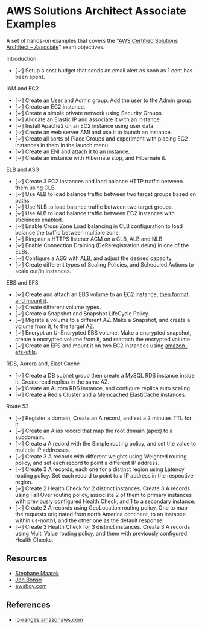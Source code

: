 # AWS Solutions Architect Associate Examples

A set of hands-on examples that covers the "[AWS Certified Solutions Architect – Associate](https://aws.amazon.com/certification/certified-solutions-architect-associate/)" exam objectives.

Introduction

- [✓] Setup a cost budget that sends an email alert as soon as 1 cent has been spent.

IAM and EC2

- [✓] Create an User and Admin group. Add the user to the Admin group.
- [✓] Create an EC2 instance.
- [✓] Create a simple private network using Security Groups.
- [✓] Allocate an Elastic IP and associate it with an instance.
- [✓] Install Apache2 on an EC2 instance using user data.
- [✓] Create an web server AMI and use it to launch an instance.
- [✓] Create all sorts of Place Groups and experiment with placing EC2 instances in them in the launch menu.
- [✓] Create an ENI and attach it to an instance.
- [✓] Create an instance with Hibernate stop, and Hibernate it.

ELB and ASG

- [✓] Create 3 EC2 instances and load balance HTTP traffic between them using CLB.
- [✓] Use ALB to load balance traffic between two target groups based on paths.
- [✓] Use NLB to load balance traffic between two target groups.
- [✓] Use ALB to load balance traffic between EC2 instances with stickiness enabled.
- [✓] Enable Cross Zone Load balancing in CLB configuration to load balance the traffic between multiple zone.
- [✓] Ringster a HTTPS listener ACM on a CLB, ALB and NLB.
- [✓] Enable Connection Draining (DeReregistration delay) in one of the ELBs.
- [✓] Configure a ASG with ALB, and adjust the desired capacity.
- [✓] Create different types of Scaling Policies, and Scheduled Actions to scale out/in instances.

EBS and EFS

- [✓] Create and attach an EBS volume to an EC2 instance, [then format and mount it](https://docs.aws.amazon.com/AWSEC2/latest/UserGuide/ebs-using-volumes.html).
- [✓] Create different volume types.
- [✓] Create a Snapshot and Snapshot LifeCycle Policy.
- [✓] Migrate a volume to a different AZ. Make a Snapshot, and create a volume from it, to the target AZ.
- [✓] Encrypt an UnEncrypted EBS volume. Make a encrypted snapshot, create a encrypted volume from it, and reattach the encrypted volume.
- [✓] Create an EFS and mount it on two EC2 instances using [amazon-efs-utils](https://docs.aws.amazon.com/efs/latest/ug/installing-amazon-efs-utils.html).

RDS, Aurora and, ElastiCache

- [✓] Create a DB subnet group then create a MySQL RDS instance inside it. Create read replica in the same AZ.
- [✓] Create an Aurora RDS instance, and configure replica auto scaling.
- [✓] Create a Redis Cluster and a Memcached ElastiCache instances.

Route 53

- [✓] Register a domain, Create an A record, and set a 2 minutes TTL for it.
- [✓] Create an Alias record that map the root domain (apex) to a subdomain.
- [✓] Create a A record with the Simple routing policy, and set the value to multiple IP addresses.
- [✓] Create 3 A records with different weights using Weighted routing policy, and set each record to point a different IP address.
- [✓] Create 3 A records, each one for a distinct region using Latency routing policy. Set each record to point to a IP address in the respective region.
- [✓] Create 2 Health Check for 2 distinct instances. Create 3 A records using Fail Over routing policy, associate 2 of them to primary instances with previously configured Health Check, and 1 to a secondary instance.
- [✓] Create 2 A records using GeoLocation routing policy, One to map the requests originated from north America continent, to an instance within us-north1, and the other one as the default response.
- [✓] Create 3 Health Check for 3 distinct instances. Create 3 A records using Multi Value routing policy, and them with previously configured Health Checks.

## Resources

- [Stephane Maarek](https://www.udemy.com/course/aws-certified-solutions-architect-associate-saa-c02/)
- [Jon Bonso](https://www.udemy.com/course/aws-certified-solutions-architect-associate-amazon-practice-exams-saa-c03/)
- [awsboy.com](https://www.awsboy.com/aws-practice-exams/solutions-architect-associate/)

## References

- [ip-ranges.amazonaws.com](https://ip-ranges.amazonaws.com/ip-ranges.json)
